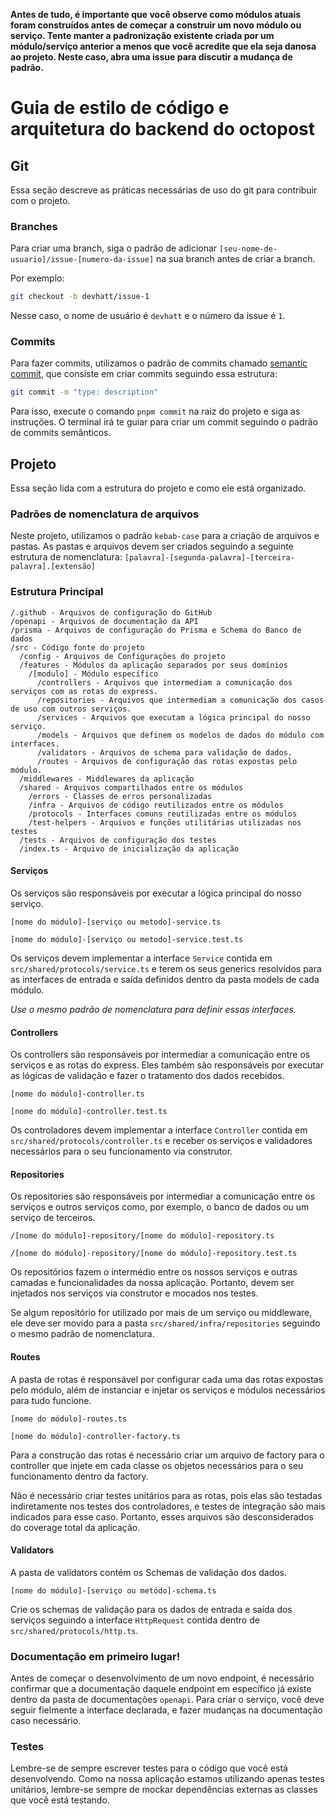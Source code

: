 **Antes de tudo, é importante que você observe como módulos atuais foram construídos
antes de começar a construir um novo módulo ou serviço. Tente manter a padronização existente
criada por um módulo/serviço anterior a menos que você acredite que ela seja danosa ao projeto.
Neste caso, abra uma issue para discutir a mudança de padrão.**

# Guia de estilo de código e arquitetura do backend do octopost

## Git

Essa seção descreve as práticas necessárias de uso do git para contribuir com o projeto.

### Branches

Para criar uma branch, siga o padrão de adicionar `[seu-nome-de-usuario]/issue-[numero-da-issue]` na sua branch antes de
criar a branch.

Por exemplo:

```bash
git checkout -b devhatt/issue-1
```

Nesse caso, o nome de usuário é `devhatt` e o número da issue é `1`.

### Commits

Para fazer commits, utilizamos o padrão de commits
chamado [semantic commit](https://www.conventionalcommits.org/en/v1.0.0/), que consiste em criar commits seguindo essa
estrutura:

```bash
git commit -m "type: description"
```

Para isso, execute o comando `pnpm commit` na raiz do projeto e siga as instruções.
O terminal irá te guiar para criar um commit seguindo o padrão de commits semânticos.

## Projeto

Essa seção lida com a estrutura do projeto e como ele está organizado.

### Padrões de nomenclatura de arquivos

Neste projeto, utilizamos o padrão `kebab-case` para a criação de arquivos e pastas.
As pastas e arquivos devem ser criados seguindo a seguinte estrutura de nomenclatura:
`[palavra]-[segunda-palavra]-[terceira-palavra].[extensão]`

### Estrutura Principal

```
/.github - Arquivos de configuração do GitHub
/openapi - Arquivos de documentação da API
/prisma - Arquivos de configuração do Prisma e Schema do Banco de dados
/src - Código fonte do projeto
  /config - Arquivos de Configurações do projeto
  /features - Módulos da aplicação separados por seus domínios
    /[modulo] - Módulo específico
      /controllers - Arquivos que intermediam a comunicação dos serviços com as rotas do express.
      /repositories - Arquivos que intermediam a comunicação dos casos de uso com outros serviços.
      /services - Arquivos que executam a lógica principal do nosso serviço.
      /models - Arquivos que definem os modelos de dados do módulo com interfaces.
      /validators - Arquivos de schema para validação de dados.
      /routes - Arquivos de configuração das rotas expostas pelo módulo.
  /middlewares - Middlewares da aplicação
  /shared - Arquivos compartilhados entre os módulos
    /errors - Classes de erros personalizadas
    /infra - Arquivos de código reutilizados entre os módulos
    /protocols - Interfaces comuns reutilizadas entre os módulos
    /test-helpers - Arquivos e funções utilitárias utilizadas nos testes
  /tests - Arquivos de configuração dos testes
  /index.ts - Arquivo de inicialização da aplicação
```

#### Serviços

Os serviços são responsáveis por executar a lógica principal do nosso serviço.

`[nome do módulo]-[serviço ou metodo]-service.ts`

`[nome do módulo]-[serviço ou metodo]-service.test.ts`

Os serviços devem implementar a interface `Service` contida em `src/shared/protocols/service.ts` e
terem os seus generics resolvidos para as interfaces de entrada e saída definidos dentro da pasta models de cada módulo.

_Use o mesmo padrão de nomenclatura para definir essas interfaces._

#### Controllers

Os controllers são responsáveis por intermediar a comunicação entre os serviços e as rotas do express.
Eles também são responsáveis por executar as lógicas de validação e fazer o tratamento dos dados recebidos.

`[nome do módulo]-controller.ts`

`[nome do módulo]-controller.test.ts`

Os controladores devem implementar a interface `Controller` contida em `src/shared/protocols/controller.ts` e
receber os serviços e validadores necessários para o seu funcionamento via construtor.

#### Repositories

Os repositories são responsáveis por intermediar a comunicação entre os serviços e outros serviços como, por exemplo,
o banco de dados ou um serviço de terceiros.

`/[nome do módulo]-repository/[nome do módulo]-repository.ts`

`/[nome do módulo]-repository/[nome do módulo]-repository.test.ts`

Os repositórios fazem o intermédio entre os nossos serviços e outras camadas e funcionalidades da nossa aplicação.
Portanto, devem ser injetados nos serviços via construtor e mocados nos testes.

Se algum repositório for utilizado por mais de um serviço ou middleware, ele deve ser movido para a
pasta `src/shared/infra/repositories` seguindo o mesmo padrão de nomenclatura.

#### Routes

A pasta de rotas é responsável por configurar cada uma das rotas expostas pelo módulo,
além de instanciar e injetar os serviços e módulos necessários para tudo funcione.

`[nome do módulo]-routes.ts`

`[nome do módulo]-controller-factory.ts`

Para a construção das rotas é necessário criar um arquivo de factory para o controller que injete em cada classe
os objetos necessários para o seu funcionamento dentro da factory.

Não é necessário criar testes unitários para as rotas, pois elas são testadas indiretamente nos testes dos
controladores,
e testes de integração são mais indicados para esse caso. Portanto, esses arquivos são desconsiderados do coverage total
da aplicação.

#### Validators

A pasta de validators contém os Schemas de validação dos dados.

`[nome do módulo]-[serviço ou metódo]-schema.ts`

Crie os schemas de validação para os dados de entrada e saída dos serviços seguindo a interface
`HttpRequest` contida dentro de `src/shared/protocols/http.ts`.

### Documentação em primeiro lugar!

Antes de começar o desenvolvimento de um novo endpoint, é necessário
confirmar que a documentação daquele endpoint em específico já existe dentro da
pasta de documentações `openapi`. Para criar o serviço, você deve seguir fielmente a interface
declarada, e fazer mudanças na documentação caso necessário.

### Testes

Lembre-se de sempre escrever testes para o código que você está desenvolvendo.
Como na nossa aplicação estamos utilizando apenas testes unitários, lembre-se sempre
de mockar dependências externas as classes que você está testando.
